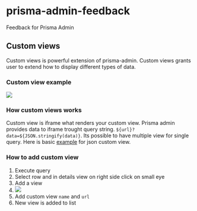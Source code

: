 # prisma-admin-feedback
Feedback for Prisma Admin

## Custom views
Custom views is powerful extension of prisma-admin. Custom views grants user to extend how to display different types of data. 
### Custom view example
![](https://i.imgur.com/yZ8MosF.png)

### How custom views works
Custom view is iframe what renders your custom view. Prisma admin provides data to iframe trought query string. `${url}?data=${JSON.stringify(data)}`. Its possible to have multiple view for single query. Here is basic [example](https://github.com/Huvik/Custom-view) for json custom view.

### How to add custom view
1. Execute query
2. Select row and in details view on right side click on small eye
3. Add a view 
4. ![](https://i.imgur.com/2HnfTDG.png)
5. Add custom view `name` and `url`
6. New view is added to list
